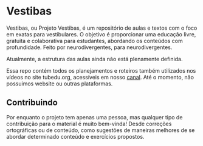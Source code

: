 # Vestibas

Vestibas, ou Projeto Vestibas, é um repositório de aulas e textos com o foco em exatas para vestibulares. O objetivo é proporcionar uma educação livre, gratuita e colaborativa para estudantes, abordando os conteúdos com profundidade. Feito por neurodivergentes, para neurodivergentes.

Atualmente, a estrutura das aulas ainda não está plenamente definida.

Essa repo contém todos os planejamentos e roteiros também utilizados nos vídeos no site tubedu.org, acessíveis em nosso [canal](https://tubedu.org/c/vestibas). Até o momento, não possuimos website ou outras plataformas.


## Contribuindo

Por enquanto o projeto tem apenas uma pessoa, mas qualquer tipo de contribuição para o material é muito bem-vinda!
Desde correções ortográficas ou de conteúdo, como sugestões de maneiras melhores de se abordar determinado conteúdo e exercícios propostos.
